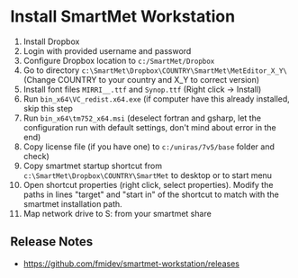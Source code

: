 # Install SmartMet Workstation

1. Install Dropbox
2. Login with provided username and password
3. Configure Dropbox location to ``c:/SmartMet/Dropbox``
4. Go to directory ``c:\SmartMet\Dropbox\COUNTRY\SmartMet\MetEditor_X_Y\`` (Change COUNTRY to your country and X_Y to correct version)
5. Install font files ``MIRRI__.ttf`` and ``Synop.ttf`` (Right click -> Install)
6. Run ``bin_x64\VC_redist.x64.exe`` (if computer have this already installed, skip this step
7. Run ``bin_x64\tm752_x64.msi`` (deselect fortran and gsharp, let the configuration run with default settings, don't mind about error in the end)
8. Copy license file (if you have one) to ``c:/uniras/7v5/base`` folder and check)
9. Copy smartmet startup shortcut from ``c:\SmartMet\Dropbox\COUNTRY\SmartMet`` to desktop or to start menu
10. Open shortcut properties (right click, select properties). Modify the paths in lines "target" and "start in" of the shortcut to match with the smartmet installation path.
11. Map network drive to S: from your smartmet share

## Release Notes
* https://github.com/fmidev/smartmet-workstation/releases
